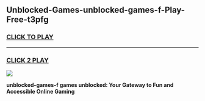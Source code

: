 
## Unblocked-Games-unblocked-games-f-Play-Free-t3pfg
<h3>
<a href="https://premium76.site?title=unblocked-games-f&ref=18A1">CLICK TO PLAY</a></h3>
<hr>

<h3>
<a href="https://premium76.site?title=unblocked-games-f&ref=18A1">CLICK 2 PLAY</a>
  
</h3>

<a href="https://premium76.site?title=unblocked-games-f&ref=18A1"><img src="https://clearcache.store/games.png"></a>


**unblocked-games-f games unblocked: Your Gateway to Fun and Accessible Online Gaming**
